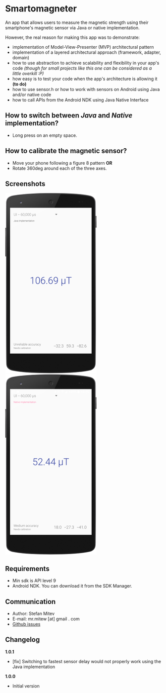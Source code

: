 Smartomagneter
===========================

An app that allows users to measure the magnetic strength using their smartphone's magnetic sensor via Java or native implementation.

However, the real reason for making this app was to demonstrate:

* implementation of Model-View-Presenter (MVP) architectural pattern
* implementation of a layered architectural approach (framework, adapter, domain)
* how to use abstraction to achieve scalability and flexibility in your app's code *(though for small projects like this one can be considered as a little overkill :P)*
* how easy is to test your code when the app's architecture is allowing it **(to do)**
* how to use sensor.h or how to work with sensors on Android using Java and/or native code
* how to call APIs from the Android NDK using Java Native Interface

## How to switch between *Java* and *Native* implementation?

* Long press on an empty space. 

## How to calibrate the magnetic sensor?

* Move your phone following a figure 8 pattern **OR**
* Rotate 360deg around each of the three axes.

## Screenshots
![Running java implementation](https://github.com/mrmitew/Smartomagneter/blob/master/design/screenshot-java-impl-uncalibrated.png) ![Running native implementation](https://github.com/mrmitew/Smartomagneter/blob/master/design/screenshot-native-impl-calibrated.png)

## Requirements
* Min sdk is API level 9
* Android NDK. You can download it from the SDK Manager.

## Communication
* Author: Stefan Mitev
* E-mail: mr.mitew [at] gmail . com
* [Github issues](https://github.com/mrmitew/Smartomagneter/issues)

## Changelog
**1.0.1**
* [fix] Switching to fastest sensor delay would not properly work using the Java implementation

**1.0.0**
* Initial version
